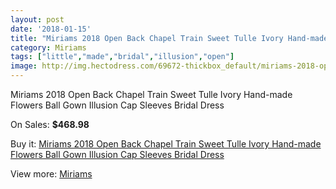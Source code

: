 ```yaml
---
layout: post
date: '2018-01-15'
title: "Miriams 2018 Open Back Chapel Train Sweet Tulle Ivory Hand-made Flowers Ball Gown Illusion Cap Sleeves Bridal Dress"
category: Miriams
tags: ["little","made","bridal","illusion","open"]
image: http://img.hectodress.com/69672-thickbox_default/miriams-2018-open-back-chapel-train-sweet-tulle-ivory-hand-made-flowers-ball-gown-illusion-cap-sleeves-bridal-dress.jpg
---
```

Miriams 2018 Open Back Chapel Train Sweet Tulle Ivory Hand-made Flowers Ball Gown Illusion Cap Sleeves Bridal Dress

On Sales: **$468.98**
<a href="https://www.hectodress.com/miriams/21879-miriams-2018-open-back-chapel-train-sweet-tulle-ivory-hand-made-flowers-ball-gown-illusion-cap-sleeves-bridal-dress.html"><amp-img layout="responsive" width="600" height="600" src="//img.hectodress.com/69672-thickbox_default/miriams-2018-open-back-chapel-train-sweet-tulle-ivory-hand-made-flowers-ball-gown-illusion-cap-sleeves-bridal-dress.jpg" alt="Miriams 2018 Open Back Chapel Train Sweet Tulle Ivory Hand-made Flowers Ball Gown Illusion Cap Sleeves Bridal Dress 0" /></a>
<a href="https://www.hectodress.com/miriams/21879-miriams-2018-open-back-chapel-train-sweet-tulle-ivory-hand-made-flowers-ball-gown-illusion-cap-sleeves-bridal-dress.html"><amp-img layout="responsive" width="600" height="600" src="//img.hectodress.com/69676-thickbox_default/miriams-2018-open-back-chapel-train-sweet-tulle-ivory-hand-made-flowers-ball-gown-illusion-cap-sleeves-bridal-dress.jpg" alt="Miriams 2018 Open Back Chapel Train Sweet Tulle Ivory Hand-made Flowers Ball Gown Illusion Cap Sleeves Bridal Dress 1" /></a>
<a href="https://www.hectodress.com/miriams/21879-miriams-2018-open-back-chapel-train-sweet-tulle-ivory-hand-made-flowers-ball-gown-illusion-cap-sleeves-bridal-dress.html"><amp-img layout="responsive" width="600" height="600" src="//img.hectodress.com/69675-thickbox_default/miriams-2018-open-back-chapel-train-sweet-tulle-ivory-hand-made-flowers-ball-gown-illusion-cap-sleeves-bridal-dress.jpg" alt="Miriams 2018 Open Back Chapel Train Sweet Tulle Ivory Hand-made Flowers Ball Gown Illusion Cap Sleeves Bridal Dress 2" /></a>
<a href="https://www.hectodress.com/miriams/21879-miriams-2018-open-back-chapel-train-sweet-tulle-ivory-hand-made-flowers-ball-gown-illusion-cap-sleeves-bridal-dress.html"><amp-img layout="responsive" width="600" height="600" src="//img.hectodress.com/69674-thickbox_default/miriams-2018-open-back-chapel-train-sweet-tulle-ivory-hand-made-flowers-ball-gown-illusion-cap-sleeves-bridal-dress.jpg" alt="Miriams 2018 Open Back Chapel Train Sweet Tulle Ivory Hand-made Flowers Ball Gown Illusion Cap Sleeves Bridal Dress 3" /></a>
<a href="https://www.hectodress.com/miriams/21879-miriams-2018-open-back-chapel-train-sweet-tulle-ivory-hand-made-flowers-ball-gown-illusion-cap-sleeves-bridal-dress.html"><amp-img layout="responsive" width="600" height="600" src="//img.hectodress.com/69673-thickbox_default/miriams-2018-open-back-chapel-train-sweet-tulle-ivory-hand-made-flowers-ball-gown-illusion-cap-sleeves-bridal-dress.jpg" alt="Miriams 2018 Open Back Chapel Train Sweet Tulle Ivory Hand-made Flowers Ball Gown Illusion Cap Sleeves Bridal Dress 4" /></a>

Buy it: [Miriams 2018 Open Back Chapel Train Sweet Tulle Ivory Hand-made Flowers Ball Gown Illusion Cap Sleeves Bridal Dress](https://www.hectodress.com/miriams/21879-miriams-2018-open-back-chapel-train-sweet-tulle-ivory-hand-made-flowers-ball-gown-illusion-cap-sleeves-bridal-dress.html "Miriams 2018 Open Back Chapel Train Sweet Tulle Ivory Hand-made Flowers Ball Gown Illusion Cap Sleeves Bridal Dress")

View more: [Miriams](https://www.hectodress.com/401-miriams "Miriams")